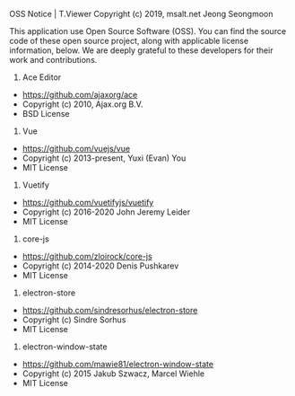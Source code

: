 OSS Notice | T.Viewer
Copyright (c) 2019, msalt.net Jeong Seongmoon

This application use Open Source Software (OSS). You can find the source code of these open source project, along with applicable license information, below. We are deeply grateful to these developers for their work and contributions.

1. Ace Editor
  - https://github.com/ajaxorg/ace
  - Copyright (c) 2010, Ajax.org B.V.
  - BSD License
1. Vue
  - https://github.com/vuejs/vue
  - Copyright (c) 2013-present, Yuxi (Evan) You
  - MIT License
1. Vuetify
  - https://github.com/vuetifyjs/vuetify
  - Copyright (c) 2016-2020 John Jeremy Leider
  - MIT License
1. core-js
  - https://github.com/zloirock/core-js
  - Copyright (c) 2014-2020 Denis Pushkarev
  - MIT License
1. electron-store
  - https://github.com/sindresorhus/electron-store
  - Copyright (c) Sindre Sorhus
  - MIT License
1. electron-window-state
  - https://github.com/mawie81/electron-window-state
  - Copyright (c) 2015 Jakub Szwacz, Marcel Wiehle
  - MIT License
